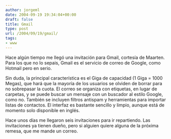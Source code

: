 ```yaml
---
author: jorgeml
date: 2004-09-19 19:34:04+00:00
draft: false
title: Gmail
type: post
url: /2004/09/19/gmail/
tags:
- www
---
```


Hace algún tiempo me llegó una invitación para Gmail, cortesía de Maarten. Para los que no lo sepais, Gmail es el servicio de correo de Google, como Hotmail pero en serio.

Sin duda, la principal característica es el Giga de capacidad (1 Giga = 1000 Megas), que hará que la mayoría de los usuarios se olviden de borrar para no sobrepasar la cuota. El correo se organiza con etiquetas, en lugar de carpetas, y se puede buscar un mensaje con un buscador al estilo Google, como no. También se incluyen filtros antispam y herramientas para importar listas de contactos. El interfaz es bastante sencillo y limpio, aunque está de momento solo disponible en inglés.

Hace unos días me llegaron seis invitaciones para ir repartiendo. Las invitaciones ya tienen dueño, pero si alguien quiere alguna de la próxima remesa, que me mande un correo.
